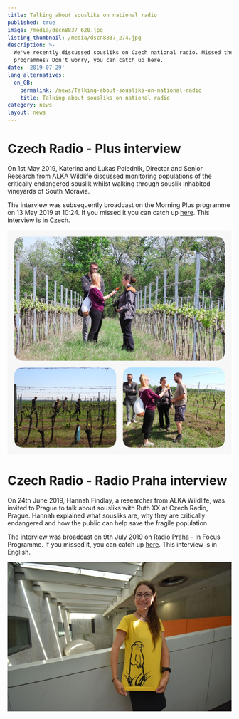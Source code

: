 ```yaml
---
title: Talking about sousliks on national radio
published: true
image: /media/dscn8837_620.jpg
listing_thumbnail: /media/dscn8837_274.jpg
description: >-
  We've recently discussed sousliks on Czech national radio. Missed the
  programmes? Don't worry, you can catch up here.
date: '2019-07-29'
lang_alternatives:
  en_GB:
    permalink: /news/Talking-about-sousliks-on-national-radio
    title: Talking about sousliks on national radio
category: news
layout: news
---
```

# Czech Radio - Plus interview

On 1st May 2019, Katerina and Lukas Polednik, Director and Senior Research from ALKA Wildlife discussed monitoring populations of the critically endangered souslik whilst walking through souslik inhabited vineyards of South Moravia.

The interview was subsequently broadcast on the Morning Plus programme on 13 May 2019 at 10:24. If you missed it you can catch up [here](https://program.rozhlas.cz/zaznamy#/plus/24/2019/05/13). This interview is in Czech.

![Photo: Hannah Findlay](/media/whatsapp-image-2019-07-29-at-17.55.52.jpeg "Katerina and Lukas Polednik discussing sousliks in the vineyards of South Moravia")

# Czech Radio - Radio Praha interview

On 24th June 2019, Hannah Findlay, a researcher from ALKA Wildlife, was invited to Prague to talk about sousliks with Ruth XX at Czech Radio, Prague. Hannah explained what sousliks are, why they are critically endangered and how the public can help save the fragile population.

The interview was broadcast on 9th July 2019 on Radio Praha - In Focus Programme. If you missed it, you can catch up [here](https://www.radio.cz/en/section/in-focus/young-uk-conservationist-ground-squirrels-are-great-to-work-with). This interview is in English.

![Photo: Ondřej Tomšů](/media/czech-radio-by-ondrej-tomsu.jpg "Hannah Findlay at Czech Radio Headquarters in Prague")
